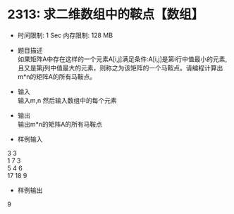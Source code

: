 # 2313: 求二维数组中的鞍点【数组】

* 时间限制: 1 Sec  内存限制: 128 MB

* 题目描述  
如果矩阵A中存在这样的一个元素A[i,j]满足条件:A[i,j]是第i行中值最小的元素,且又是第j列中值最大的元素，则称之为该矩阵的一个马鞍点。请编程计算出m*n的矩阵A的所有马鞍点。

* 输入  
输入m,n
然后输入数组中的每个元素

* 输出  
输出m*n的矩阵A的所有马鞍点

* 样例输入

3 3  
1  7  3  
5  4  6  
17 18 9  


* 样例输出  

9
